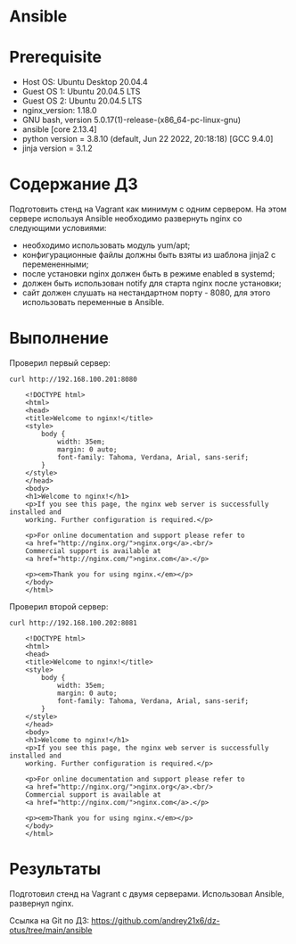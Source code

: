 # Ansible

# **Prerequisite**

- Host OS: Ubuntu Desktop 20.04.4
- Guest OS 1: Ubuntu 20.04.5 LTS
- Guest OS 2: Ubuntu 20.04.5 LTS
- nginx_version: 1.18.0
- GNU bash, version 5.0.17(1)-release-(x86_64-pc-linux-gnu)
- ansible [core 2.13.4]
- python version = 3.8.10 (default, Jun 22 2022, 20:18:18) [GCC 9.4.0]
- jinja version = 3.1.2

# **Содержание ДЗ**

Подготовить стенд на Vagrant как минимум с одним сервером. На этом сервере используя Ansible необходимо развернуть nginx со следующими условиями:

* необходимо использовать модуль yum/apt;
* конфигурационные файлы должны быть взяты из шаблона jinja2 с перемененными;
* после установки nginx должен быть в режиме enabled в systemd;
* должен быть использован notify для старта nginx после установки;
* сайт должен слушать на нестандартном порту - 8080, для этого использовать переменные в Ansible.

# **Выполнение**

Проверил первый сервер:
```
curl http://192.168.100.201:8080

    <!DOCTYPE html>
    <html>
    <head>
    <title>Welcome to nginx!</title>
    <style>
        body {
            width: 35em;
            margin: 0 auto;
            font-family: Tahoma, Verdana, Arial, sans-serif;
        }
    </style>
    </head>
    <body>
    <h1>Welcome to nginx!</h1>
    <p>If you see this page, the nginx web server is successfully installed and
    working. Further configuration is required.</p>

    <p>For online documentation and support please refer to
    <a href="http://nginx.org/">nginx.org</a>.<br/>
    Commercial support is available at
    <a href="http://nginx.com/">nginx.com</a>.</p>

    <p><em>Thank you for using nginx.</em></p>
    </body>
    </html>
```

Проверил второй сервер:
```
curl http://192.168.100.202:8081

    <!DOCTYPE html>
    <html>
    <head>
    <title>Welcome to nginx!</title>
    <style>
        body {
            width: 35em;
            margin: 0 auto;
            font-family: Tahoma, Verdana, Arial, sans-serif;
        }
    </style>
    </head>
    <body>
    <h1>Welcome to nginx!</h1>
    <p>If you see this page, the nginx web server is successfully installed and
    working. Further configuration is required.</p>

    <p>For online documentation and support please refer to
    <a href="http://nginx.org/">nginx.org</a>.<br/>
    Commercial support is available at
    <a href="http://nginx.com/">nginx.com</a>.</p>

    <p><em>Thank you for using nginx.</em></p>
    </body>
    </html>
```

# **Результаты**

Подготовил стенд на Vagrant с двумя серверами. Использовал Ansible, развернул nginx.

Ссылка на Git по ДЗ: https://github.com/andrey21x6/dz-otus/tree/main/ansible
